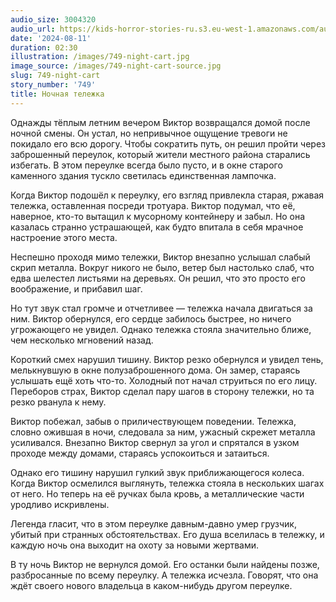 ```yaml
---
audio_size: 3004320
audio_url: https://kids-horror-stories-ru.s3.eu-west-1.amazonaws.com/audio/749-night-cart.mp3
date: '2024-08-11'
duration: 02:30
illustration: /images/749-night-cart.jpg
image_source: /images/749-night-cart-source.jpg
slug: 749-night-cart
story_number: '749'
title: Ночная тележка
---
```


Однажды тёплым летним вечером Виктор возвращался домой после ночной смены. Он устал, но непривычное ощущение тревоги не покидало его всю дорогу. Чтобы сократить путь, он решил пройти через заброшенный переулок, который жители местного района старались избегать. В этом переулке всегда было пусто, и в окне старого каменного здания тускло светилась единственная лампочка.

Когда Виктор подошёл к переулку, его взгляд привлекла старая, ржавая тележка, оставленная посреди тротуара. Виктор подумал, что её, наверное, кто-то вытащил к мусорному контейнеру и забыл. Но она казалась странно устрашающей, как будто впитала в себя мрачное настроение этого места.

Неспешно проходя мимо тележки, Виктор внезапно услышал слабый скрип металла. Вокруг никого не было, ветер был настолько слаб, что едва шелестел листьями на деревьях. Он решил, что это просто его воображение, и прибавил шаг.

Но тут звук стал громче и отчетливее — тележка начала двигаться за ним. Виктор обернулся, его сердце забилось быстрее, но ничего угрожающего не увидел. Однако тележка стояла значительно ближе, чем несколько мгновений назад.

Короткий смех нарушил тишину. Виктор резко обернулся и увидел тень, мелькнувшую в окне полузаброшенного дома. Он замер, стараясь услышать ещё хоть что-то. Холодный пот начал струиться по его лицу. Переборов страх, Виктор сделал пару шагов в сторону тележки, но та резко рванула к нему.

Виктор побежал, забыв о приличествующем поведении. Тележка, словно ожившая в ночи, следовала за ним, ужасный скрежет металла усиливался. Внезапно Виктор свернул за угол и спрятался в узком проходе между домами, стараясь успокоиться и затаиться.

Однако его тишину нарушил гулкий звук приближающегося колеса. Когда Виктор осмелился выглянуть, тележка стояла в нескольких шагах от него. Но теперь на её ручках была кровь, а металлические части уродливо искривлены.

Легенда гласит, что в этом переулке давным-давно умер грузчик, убитый при странных обстоятельствах. Его душа вселилась в тележку, и каждую ночь она выходит на охоту за новыми жертвами.

В ту ночь Виктор не вернулся домой. Его останки были найдены позже, разбросанные по всему переулку. А тележка исчезла. Говорят, что она ждёт своего нового владельца в каком-нибудь другом переулке.